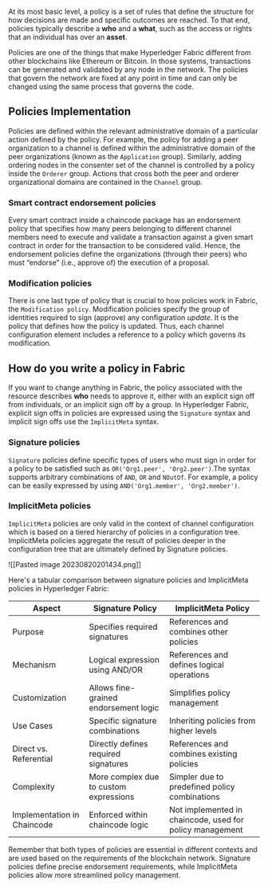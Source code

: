 At its most basic level, a policy is a set of rules that define the structure for how decisions are made and specific outcomes are reached. To that end, policies typically describe a **who** and a **what**, such as the access or rights that an individual has over an **asset**.

Policies are one of the things that make Hyperledger Fabric different from other blockchains like Ethereum or Bitcoin. In those systems, transactions can be generated and validated by any node in the network. The policies that govern the network are fixed at any point in time and can only be changed using the same process that governs the code.

## Policies Implementation

Policies are defined within the relevant administrative domain of a particular action defined by the policy. For example, the policy for adding a peer organization to a channel is defined within the administrative domain of the peer organizations (known as the `Application` group). Similarly, adding ordering nodes in the consenter set of the channel is controlled by a policy inside the `Orderer` group. Actions that cross both the peer and orderer organizational domains are contained in the `Channel` group.

### Smart contract endorsement policies

Every smart contract inside a chaincode package has an endorsement policy that specifies how many peers belonging to different channel members need to execute and validate a transaction against a given smart contract in order for the transaction to be considered valid. Hence, the endorsement policies define the organizations (through their peers) who must “endorse” (i.e., approve of) the execution of a proposal.

### Modification policies

There is one last type of policy that is crucial to how policies work in Fabric, the `Modification policy`. Modification policies specify the group of identities required to sign (approve) any configuration _update_. It is the policy that defines how the policy is updated. Thus, each channel configuration element includes a reference to a policy which governs its modification.

## How do you write a policy in Fabric

If you want to change anything in Fabric, the policy associated with the resource describes **who** needs to approve it, either with an explicit sign off from individuals, or an implicit sign off by a group. In Hyperledger Fabric, explicit sign offs in policies are expressed using the `Signature` syntax and implicit sign offs use the `ImplicitMeta` syntax.

### Signature policies

`Signature` policies define specific types of users who must sign in order for a policy to be satisfied such as `OR('Org1.peer', 'Org2.peer')`.The syntax supports arbitrary combinations of `AND`, `OR` and `NOutOf`. For example, a policy can be easily expressed by using `AND('Org1.member', 'Org2.member')`.

### ImplicitMeta policies

`ImplicitMeta` policies are only valid in the context of channel configuration which is based on a tiered hierarchy of policies in a configuration tree. ImplicitMeta policies aggregate the result of policies deeper in the configuration tree that are ultimately defined by Signature policies.

![[Pasted image 20230820201434.png]]

Here's a tabular comparison between signature policies and ImplicitMeta policies in Hyperledger Fabric:

| Aspect                   | Signature Policy                      | ImplicitMeta Policy                   |
|--------------------------|---------------------------------------|---------------------------------------|
| Purpose                  | Specifies required signatures         | References and combines other policies|
| Mechanism                | Logical expression using AND/OR       | References and defines logical operations|
| Customization            | Allows fine-grained endorsement logic | Simplifies policy management          |
| Use Cases                | Specific signature combinations       | Inheriting policies from higher levels|
| Direct vs. Referential   | Directly defines required signatures  | References and combines existing policies|
| Complexity               | More complex due to custom expressions| Simpler due to predefined policy combinations|
| Implementation in Chaincode| Enforced within chaincode logic     | Not implemented in chaincode, used for policy management|

Remember that both types of policies are essential in different contexts and are used based on the requirements of the blockchain network. Signature policies define precise endorsement requirements, while ImplicitMeta policies allow more streamlined policy management.


